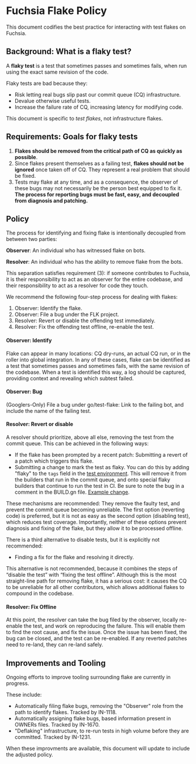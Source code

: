 # Fuchsia Flake Policy

This document codifies the best practice for interacting with test flakes on
Fuchsia.

## Background: What is a flaky test?

A **flaky test** is a test that sometimes passes and sometimes fails, when run
using the exact same revision of the code.

Flaky tests are bad because they:

-   Risk letting real bugs slip past our commit queue (CQ) infrastructure.
-   Devalue otherwise useful tests.
-   Increase the failure rate of CQ, increasing latency for modifying code.

This document is specific to *test flakes*, not infrastructure flakes.

## Requirements: Goals for flaky tests

1.  **Flakes should be removed from the critical path of CQ as quickly as
    possible**.
2.  Since flakes present themselves as a failing test, **flakes should not be
    ignored** once taken off of CQ. They represent a real problem that should be
    fixed.
3.  Tests may flake at any time, and as a consequence, the observer of these
    bugs may not necessarily be the person best equipped to fix it. **The
    process for reporting bugs must be fast, easy, and decoupled from diagnosis
    and patching.**

## Policy

The process for identifying and fixing flake is intentionally decoupled from
between two parties:

**Observer**: An individual who has witnessed flake on bots.

**Resolver**: An individual who has the ability to remove flake from the bots.

This separation satisfies requirement (3): if someone contributes to Fuchsia, it
is their responsibility to act as an observer for the entire codebase, and their
responsibility to act as a resolver for code they touch.

We recommend the following four-step process for dealing with flakes:

1.  Observer: Identify the flake.
2.  Observer: File a bug under the FLK project.
3.  Resolver: Revert or disable the offending test immediately.
4.  Resolver: Fix the offending test offline, re-enable the test.

#### Observer: Identify

Flake can appear in many locations: CQ dry-runs, an actual CQ run, or in the
roller into global integration. In any of these cases, flake can be identified
as a test that sometimes passes and sometimes fails, with the same revision of
the codebase. When a test is identified this way, a log should be captured,
providing context and revealing which subtest failed.

#### Observer: Bug

(Googlers-Only) File a bug under go/test-flake: Link to the failing bot, and
include the name of the failing test.

#### Resolver: Revert or disable

A resolver should prioritize, above all else, removing the test from the commit
queue. This can be achieved in the following ways:

-   If the flake has been prompted by a recent patch: Submitting a revert of a
    patch which triggers this flake.
-   Submitting a change to mark the test as flaky. You can do this by adding
    "flaky" to the `tags` field in the
    [test environment](../development/testing/environments.md). This will remove
    it from the builders that run in the commit queue, and onto special flaky
    builders that continue to run the test in CI. Be sure to note the bug in a
    comment in the BUILD.gn file.
    [Example change](https://fuchsia-review.googlesource.com/c/topaz/+/296629/3/bin/flutter_screencap_test/BUILD.gn).

These mechanisms are recommended: They remove the faulty test, and prevent the
commit queue becoming unreliable. The first option (reverting code) is
preferred, but it is not as easy as the second option (disabling test), which
reduces test coverage. Importantly, neither of these options prevent diagnosis
and fixing of the flake, but they allow it to be processed offline.

There is a third alternative to disable tests, but it is explicitly not
recommended:

-   Finding a fix for the flake and resolving it directly.

This alternative is not recommended, because it combines the steps of “disable
the test” with “fixing the test offline”. Although this is the most
straight-line path for removing flake, it has a serious cost: it causes the CQ
to be unreliable for all other contributors, which allows additional flakes to
compound in the codebase.

#### Resolver: Fix Offline

At this point, the resolver can take the bug filed by the observer, locally
re-enable the test, and work on reproducing the failure. This will enable them
to find the root cause, and fix the issue. Once the issue has been fixed, the
bug can be closed, and the test can be re-enabled. If any reverted patches need
to re-land, they can re-land safely.

## Improvements and Tooling

Ongoing efforts to improve tooling surrounding flake are currently in progress.

These include:

-   Automatically filing flake bugs, removing the "Observer" role from the path
    to identify flakes. Tracked by IN-1118.
-   Automatically assigning flake bugs, based information present in OWNERs
    files. Tracked by IN-1670.
-   "Deflaking" infrastructure, to re-run tests in high volume before they are
    committed. Tracked by IN-1231.

When these improvments are available, this document will update to include the
adjusted policy.
